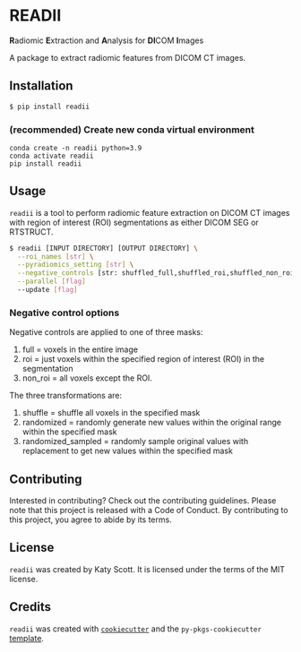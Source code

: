 # READII

**R**adiomic **E**xtraction and **A**nalysis for **DI**COM **I**mages

A package to extract radiomic features from DICOM CT images.

## Installation

```bash
$ pip install readii
```

### (recommended) Create new conda virtual environment
```
conda create -n readii python=3.9
conda activate readii
pip install readii
```

## Usage
`readii` is a tool to perform radiomic feature extraction on DICOM CT images with region of interest (ROI) segmentations as either DICOM SEG or RTSTRUCT.

```bash
$ readii [INPUT DIRECTORY] [OUTPUT DIRECTORY] \
  --roi_names [str] \
  --pyradiomics_setting [str] \
  --negative_controls [str: shuffled_full,shuffled_roi,shuffled_non_roi,randomized_full,randomized_roi,randomized_non_roi,randomized_sampled_full,randomized_sampled_roi, randomized_sampled_non_roi] \
  --parallel [flag]
  --update [flag]
```

### Negative control options

Negative controls are applied to one of three masks: 
1. full = voxels in the entire image
2. roi = just voxels within the specified region of interest (ROI) in the segmentation
3. non_roi = all voxels except the ROI.

The three transformations are:
1. shuffle = shuffle all voxels in the specified mask
2. randomized = randomly generate new values within the original range within the specified mask
3. randomized_sampled = randomly sample original values with replacement to get new values within the specified mask


## Contributing

Interested in contributing? Check out the contributing guidelines. Please note that this project is released with a Code of Conduct. By contributing to this project, you agree to abide by its terms.

## License

`readii` was created by Katy Scott. It is licensed under the terms of the MIT license.

## Credits

`readii` was created with [`cookiecutter`](https://cookiecutter.readthedocs.io/en/latest/) and the `py-pkgs-cookiecutter` [template](https://github.com/py-pkgs/py-pkgs-cookiecutter).

